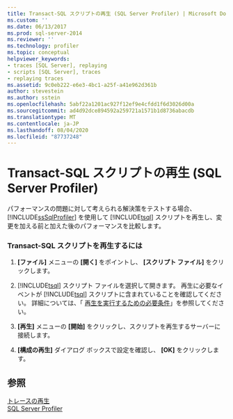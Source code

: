 ```yaml
---
title: Transact-SQL スクリプトの再生 (SQL Server Profiler) | Microsoft Docs
ms.custom: ''
ms.date: 06/13/2017
ms.prod: sql-server-2014
ms.reviewer: ''
ms.technology: profiler
ms.topic: conceptual
helpviewer_keywords:
- traces [SQL Server], replaying
- scripts [SQL Server], traces
- replaying traces
ms.assetid: 9c0eb222-e6e3-4bc1-a25f-a41e962d361b
author: stevestein
ms.author: sstein
ms.openlocfilehash: 5abf22a1201ac927f12ef9e4cfdd1f6d3026d00a
ms.sourcegitcommit: ad4d92dce894592a259721a1571b1d8736abacdb
ms.translationtype: MT
ms.contentlocale: ja-JP
ms.lasthandoff: 08/04/2020
ms.locfileid: "87737248"
---
```

# <a name="replay-a-transact-sql-script-sql-server-profiler"></a>Transact-SQL スクリプトの再生 (SQL Server Profiler)
  パフォーマンスの問題に対して考えられる解決策をテストする場合、 [!INCLUDE[ssSqlProfiler](../../includes/sssqlprofiler-md.md)] を使用して [!INCLUDE[tsql](../../includes/tsql-md.md)] スクリプトを再生し、変更を加える前と加えた後のパフォーマンスを比較します。  
  
### <a name="to-replay-a-transact-sql-script"></a>Transact-SQL スクリプトを再生するには  
  
1.  **[ファイル]** メニューの **[開く]** をポイントし、 **[スクリプト ファイル]** をクリックします。  
  
2.  [!INCLUDE[tsql](../../includes/tsql-md.md)] スクリプト ファイルを選択して開きます。 再生に必要なイベントが [!INCLUDE[tsql](../../includes/tsql-md.md)] スクリプトに含まれていることを確認してください。 詳細については、「 [再生を実行するための必要条件](replay-requirements.md)」を参照してください。  
  
3.  **[再生]** メニューの **[開始]** をクリックし、スクリプトを再生するサーバーに接続します。  
  
4.  **[構成の再生]** ダイアログ ボックスで設定を確認し、 **[OK]** をクリックします。  
  
## <a name="see-also"></a>参照  
 [トレースの再生](replay-traces.md)   
 [SQL Server Profiler](sql-server-profiler.md)  
  
  
